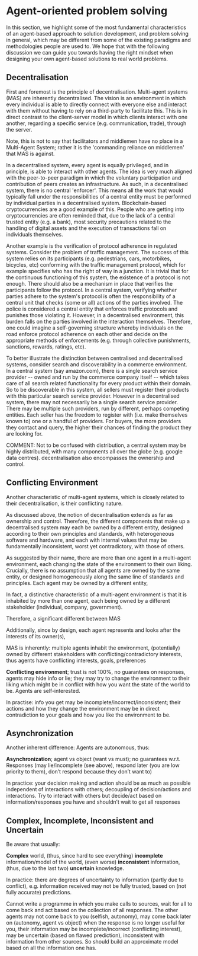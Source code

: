 # Agent-oriented problem solving
In this section, we highlight some of the most fundamental characteristics of an agent-based approach to solution development, and problem solving in general, which may be different from some of the existing paradigms and methodologies people are used to. We hope that with the following discussion we can guide you towards having the right mindset when designing your own agent-based solutions to real world problems.

<!-- Our aim with the following discussion is that we guide you--> 

## Decentralisation
First and foremost is the principle of decentralisation. Multi-agent systems (MAS) are inherently decentralised. The vision is an environment in which every individual is able to directly connect with everyone else and interact with them without having to rely on a third-party to facilitate this. This is in direct contrast to the client-server model in which clients interact with one another, regarding a specific service (e.g. communication, trade), through the server. 

Note, this is not to say that facilitators and middlemen have no place in a Multi-Agent System; rather it is the 'commanding reliance on middlemen' that MAS is against.

In a decentralised system, every agent is equally privileged, and in principle, is able to interact with other agents. The idea is very much aligned with the peer-to-peer paradigm in which the voluntary participation and contribution of peers creates an infrastructure. As such, in a decentralised system, there is no central 'enforcer'. This means all the work that would typically fall under the responsibilities of a central entity must be performed by individual parties in a decentralised system. Blockchain-based cryptocurrencies are a good example of this. People who are getting into cryptocurrencies are often reminded that, due to the lack of a central trusted entity (e.g. a bank), most security precautions related to the handling of digital assets and the execution of transactions fall on individuals themselves. 

Another example is the verification of protocol adherence in regulated systems. Consider the problem of traffic management. The success of this system relies on its participants (e.g. pedestrians, cars, motorbikes, bicycles, etc) conforming with the traffic management protocol, which for example specifies who has the right of way in a junction. It is trivial that for the continuous functioning of this system, the existence of a protocol is not enough. There should also be a mechanism in place that verifies the participants follow the protocol. In a central system, verifying whether parties adhere to the system's protocol is often the responsibility of a central unit that checks (some or all) actions of the parties involved. The police is considered a central entity that enforces traffic protocols and punishes those violating it. However, in a decentralised environment, this burden falls on the parties involved in the interaction themselves. Therefore, one could imagine a self-governing structure whereby individuals on the road enforce protocol adherence on each other and decide on the appropriate methods of enforcements (e.g. through collective punishments, sanctions, rewards, ratings, etc).

<!--
the protocol must be enforced  an indispensable component of such a system is a enforcer. In a central system, one could think of the police to be the central entity which enforces traffic protocols and punishes those violating it. However, in a decentralised system, one could imagine a self-governing structure whereby individuals on the road enforce protocol adherence on each other and decide on the appropriate methods of enforcing the protocols (e.g. through collective punishments, sanctions, rewards, ratings, etc).  


In a central system, verifying whether parties adhere to the system's protocol is often the responsibility of a central unit that checks (some or all) actions of the parties involved. However, in a decentralised environment, this burden falls on the parties involved in the interaction themselves.  -->

To better illustrate the distinction between centralised and decentralised systems, consider search and discoverability in a commerce environment. In a central system (say amazon.com), there is a single search service provider -- owned and run by the commerce company itself -- which takes care of all search related functionality for every product within their domain. So to be discoverable in this system, all sellers must register their products with this particular search service provider. However in a decentralised system, there may not necessarily be a single search service provider. There may be multiple such providers, run by different, perhaps competing entities. Each seller has the freedom to register with (i.e. make themselves known to) one or a handful of providers. For buyers, the more providers they contact and query, the higher their chances of finding the product they are looking for. 

COMMENT: Not to be confused with distribution, a central system may be highly distributed, with many components all over the globe (e.g. google data centres). decentralisation also encompasses the ownership and control.  

## Conflicting Environment

Another characteristic of multi-agent systems, which is closely related to their decentralisation, is their conflicting nature. 

As discussed above, the notion of decentralisation extends as far as ownership and control. Therefore, the different components that make up a decentralised system may each be owned by a different entity, designed according to their own principles and standards, with heterogeneous software and hardware, and each with internal values that may be fundamentally inconsistent, worst yet contradictory, with those of others.

As suggested by their name, there are more than one agent in a multi-agent environment, each changing the state of the environment to their own liking. Crucially, there is no assumption that all agents are owned by the same entity, or designed homogeneously along the same line of standards and principles. Each agent may be owned by a different entity, 

In fact, a distinctive characteristic of a multi-agent environment is that it is inhabited by more than one agent, each being owned by a different stakeholder (individual, company, government).  

Therefore, a significant different between MAS 


Additionally, since by design, each agent represents and looks after the interests of its owner(s), 




MAS is inherently: multiple agents inhabit the environment, (potentially) owned by different stakeholders with conflicting/contradictory interests, thus agents have conflicting interests, goals, preferences

**Conflicting environment**; trust is not 100%, no guarantees on responses, agents may hide info or lie; they may try to change the environment to their liking which might be in conflict with how you want the state of the world to be. Agents are self-interested.

In practise: info you get may be incomplete/incorrect/inconsistent; their actions and how they change the environment may be in direct contradiction to your goals and how you like the environment to be.

## Asynchronization

Another inherent difference: Agents are autonomous, thus:

**Asynchronization**; agent vs object (want vs must); no guarantees w.r.t. Responses (may lie/incomplete (see above), respond later (you are low priority to them), don’t respond because they don’t want to)

In practice: your decision making and action should be as much as possible independent of interactions with others; decoupling of decision/actions and interactions. Try to interact with others but decide/act based on information/responses you have and shouldn’t wait to get all responses

## Complex, Incomplete, Inconsistent and Uncertain

Be aware that usually:

**Complex** world, (thus, since hard to see everything) **incomplete** information/model of the world, (even worse) **inconsistent** information, (thus, due to the last two) **uncertain** knowledge. 

In practice: there are degrees of uncertainty to information (partly due to conflict), e.g. information received may not be fully trusted, based on (not fully accurate) predictions.

Cannot write a programme in which you make calls to sources, wait for all to come back and act based on the collection of all responses. The other agents may not come back to you (selfish, autonomy), may come back later on (autonomy, agent vs object) when the response is no longer useful for you, their information may be incomplete/incorrect (conflicting interest), may be uncertain (based on flawed prediction), inconsistent with information from other sources. So should build an approximate model based on all the information one has. 

<br />
